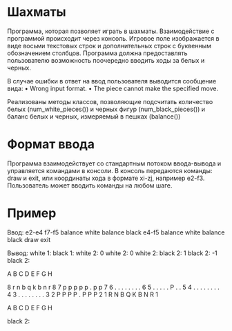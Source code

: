 # Шахматы
Программа, которая позволяет играть в шахматы. Взаимодействие с программой происходит через консоль. Игровое поле изображается в виде восьми текстовых строк и дополнительных строк с буквенным обозначением столбцов. Программа должна предоставлять пользователю возможность поочередно вводить ходы за белых и черных.

В случае ошибки в ответ на ввод пользователя выводится сообщение вида:
• Wrong input format. 
• The piece cannot make the specified move. 

Реализованы методы классов, позволяющие подсчитать количество белых (num_white_pieces()) и черных фигур (num_black_pieces()) и баланс белых и черных, измеряемый в пешках (balance())

# Формат ввода
Программа взаимодействует со стандартным потоком ввода-вывода и управляется командами в консоли. В консоль передаются команды: draw и exit, или координаты хода в формате xi-zj, например e2-f3. Пользователь может вводить команды на любом шаге.

# Пример
Ввод: 
e2-e4
f7-f5
balance white
balance black
e4-f5
balance white
balance black
draw
exit

Вывод:
white 1:
black 1:
white 2:
0
white 2:
0
white 2:
black 2:
1
black 2:
-1
black 2:

   A B C D E F G H

8  r n b q k b n r  8
7  p p p p p . p p  7
6  . . . . . . . .  6
5  . . . . . P . .  5
4  . . . . . . . .  4
3  . . . . . . . .  3
2  P P P P . P P P  2
1  R N B Q K B N R  1

   A B C D E F G H

black 2:

